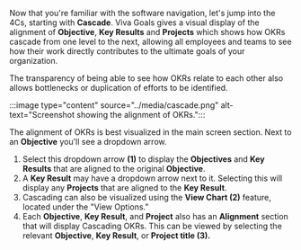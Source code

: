 Now that you're familiar with the software navigation, let's jump into the 4Cs, starting with **Cascade**. Viva Goals gives a visual display of the alignment of **Objective**, **Key Results** and **Projects** which shows how OKRs cascade from one level to the next, allowing all employees and teams to see how their work directly contributes to the ultimate goals of your organization.

The transparency of being able to see how OKRs relate to each other also allows bottlenecks or duplication of efforts to be identified.

:::image type="content" source="../media/cascade.png" alt-text="Screenshot showing the alignment of OKRs.":::

The alignment of OKRs is best visualized in the main screen section. Next to an **Objective** you'll see a dropdown arrow.

1. Select this dropdown arrow **(1)** to display the **Objectives** and **Key Results** that are aligned to the original **Objective**.
1. A **Key Result** may have a dropdown arrow next to it. Selecting this will display any **Projects** that are aligned to the **Key Result**.
1. Cascading can also be visualized using the **View Chart (2)** feature, located under the "View Options."
1. Each **Objective**, **Key Result**, and **Project** also has an **Alignment** section that will display Cascading OKRs. This can be viewed by selecting the relevant **Objective**, **Key Result**, or **Project title (3).**
